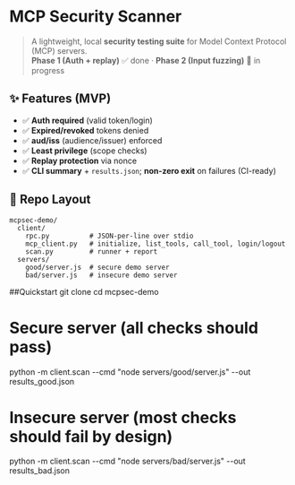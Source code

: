 # MCP Security Scanner

> A lightweight, local **security testing suite** for Model Context Protocol (MCP) servers.  
> **Phase 1 (Auth + replay)** ✅ done · **Phase 2 (Input fuzzing)** 🚧 in progress

## ✨ Features (MVP)
- ✅ **Auth required** (valid token/login)
- ✅ **Expired/revoked** tokens denied
- ✅ **aud/iss** (audience/issuer) enforced
- ✅ **Least privilege** (scope checks)
- ✅ **Replay protection** via nonce
- ✅ **CLI summary** + `results.json`; **non-zero exit** on failures (CI-ready)

## 📁 Repo Layout
```text
mcpsec-demo/
  client/
    rpc.py          # JSON-per-line over stdio
    mcp_client.py   # initialize, list_tools, call_tool, login/logout
    scan.py         # runner + report
  servers/
    good/server.js  # secure demo server
    bad/server.js   # insecure demo server
```
##Quickstart
git clone <your-repo-url>
cd mcpsec-demo

# Secure server (all checks should pass)
python -m client.scan --cmd "node servers/good/server.js" --out results_good.json

# Insecure server (most checks should fail by design)
python -m client.scan --cmd "node servers/bad/server.js"  --out results_bad.json
